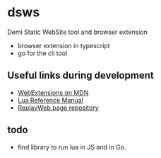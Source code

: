 # dsws
Demi Static WebSite tool and browser extension

* browser extension in typescript
* go for the cli tool

## Useful links during development

  * [WebExtensions on MDN](https://developer.mozilla.org/en-US/docs/Mozilla/Add-ons/WebExtensions)
  * [Lua Reference Manual](https://www.lua.org/manual/5.4/)
  * [ReplayWeb.page repository](https://github.com/webrecorder/replayweb.page)

## todo

* find library to run lua in JS and in Go.
